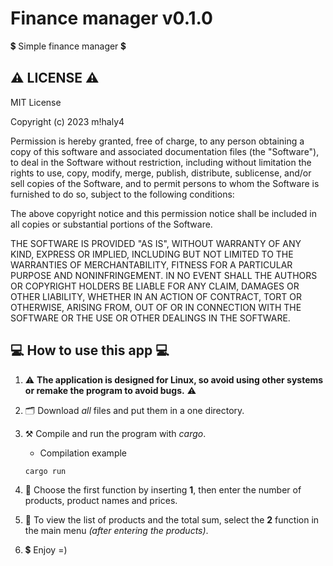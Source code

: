 # Finance manager v0.1.0
:heavy_dollar_sign: Simple finance manager :heavy_dollar_sign:

## ⚠️ LICENSE ⚠️
MIT License

Copyright (c) 2023 m!haly4

Permission is hereby granted, free of charge, to any person obtaining a copy
of this software and associated documentation files (the "Software"), to deal
in the Software without restriction, including without limitation the rights
to use, copy, modify, merge, publish, distribute, sublicense, and/or sell
copies of the Software, and to permit persons to whom the Software is
furnished to do so, subject to the following conditions:

The above copyright notice and this permission notice shall be included in all
copies or substantial portions of the Software.

THE SOFTWARE IS PROVIDED "AS IS", WITHOUT WARRANTY OF ANY KIND, EXPRESS OR
IMPLIED, INCLUDING BUT NOT LIMITED TO THE WARRANTIES OF MERCHANTABILITY,
FITNESS FOR A PARTICULAR PURPOSE AND NONINFRINGEMENT. IN NO EVENT SHALL THE
AUTHORS OR COPYRIGHT HOLDERS BE LIABLE FOR ANY CLAIM, DAMAGES OR OTHER
LIABILITY, WHETHER IN AN ACTION OF CONTRACT, TORT OR OTHERWISE, ARISING FROM,
OUT OF OR IN CONNECTION WITH THE SOFTWARE OR THE USE OR OTHER DEALINGS IN THE
SOFTWARE.

## 💻 How to use this app 💻

1) ⚠️ **The application is designed for Linux, so avoid using other systems or remake the program to avoid bugs.** ⚠️

2) 🗂️ Download *all* files and put them in a one directory.

3) ⚒️ Compile and run the program with *cargo*.
    - Сompilation example
    ```
    cargo run
    ```
4) 👷 Choose the first function by inserting **1**, then enter the number of products, product names and prices.
5) 🌠 To view the list of products and the total sum, select the **2** function in the main menu *(after entering the products)*.
6) :heavy_dollar_sign: Enjoy =)
